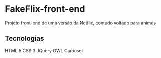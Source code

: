 # FakeFlix-front-end
Projeto front-end de uma versão da Netflix, contudo voltado para animes

## Tecnologias
HTML 5
CSS 3
JQuery
OWL Carousel
